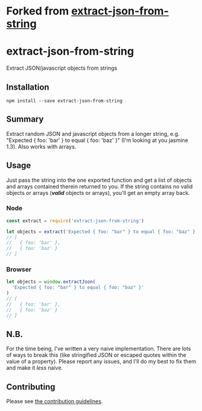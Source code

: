 # Forked from [extract-json-from-string](https://www.npmjs.com/package/extract-json-from-string)

# extract-json-from-string

Extract JSON/javascript objects from strings

## Installation

`npm install --save extract-json-from-string`

## Summary

Extract random JSON and javascript objects from a longer string, e.g. "Expected { foo: 'bar' } to equal { foo: 'baz' }" (I'm looking at you jasmine 1.3). Also works with arrays.

## Usage

Just pass the string into the one exported function and get a list of objects and arrays contained therein returned to you. If the string contains no valid objects or arrays (**_valid_** objects or arrays), you'll get an empty array back.

### Node

```js
const extract = require('extract-json-from-string')

let objects = extract('Expected { foo: "bar" } to equal { foo: "baz" }')
// [
//   { foo: 'bar' },
//   { foo: 'baz' }
// ]
```

### Browser

```js
let objects = window.extractJson(
  'Expected { foo: "bar" } to equal { foo: "baz" }'
)
// [
//   { foo: 'bar' },
//   { foo: 'baz' }
// ]
```

## N.B.

For the time being, I've written a very naive implementation. There are lots of ways to break this (like stringified JSON or escaped quotes within the value of a property). Please report any issues, and I'll do my best to fix them and make it _less_ naive.

## Contributing

Please see [the contribution guidelines](CONTRIBUTING.md).
